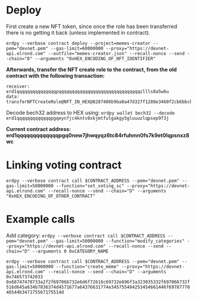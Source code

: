 # Deploy

First create a new NFT token, since once the role has been transferred there is no getting it back (unless implemented in contract).

`erdpy --verbose contract deploy --project=memes-creator --pem="devnet.pem" --gas-limit=60000000 --proxy="https://devnet-api.elrond.com" --outfile="memes-creator.json" --recall-nonce --send --chain="D" --arguments "0xHEX_ENCODING_OF_NFT_IDENTIFIER"`

**Afterwards, transfer the NFT create role to the contract, from the old contract with the following transaction:**
```
receiver: erd1qqqqqqqqqqqqqqqpqqqqqqqqqqqqqqqqqqqqqqqqqqqqqqqzllls8a5w6u
data: transferNFTCreateRole@NFT_IN_HEX@8287406b9ba0a47d327f1288e3460f2cb6bbcbedfd8d449621e6223b4b37f803@NEW_CONTRACT_ADDRESS_HEX
```

Decode bech32 address to HEX using:
`erdpy wallet bech32 --decode erd1qqqqqqqqqqqqqpgqeynfjc4kntv8xkjmtfulgakgy5gluuuzlqpsep9f3j`

**Current contract address: erd1qqqqqqqqqqqqqpgq0new7jhwqyqz6tc84rfuhmn0fs7k9et0lqpsnxz8wc**

# Linking voting contract
`erdpy --verbose contract call $CONTRACT_ADDRESS --pem="devnet.pem" --gas-limit=50000000 --function="set_voting_sc" --proxy="https://devnet-api.elrond.com" --recall-nonce --send --chain="D" --arguments "0xHEX_ENCODING_OF_OTHER_CONTRACT"`

# Example calls

Add category:
`erdpy --verbose contract call $CONTRACT_ADDRESS --pem="devnet.pem" --gas-limit=50000000 --function="modify_categories" --proxy="https://devnet-api.elrond.com" --recall-nonce --send --chain="D" --arguments 0 0xCATEGORY_NAME`

`erdpy --verbose contract call $CONTRACT_ADDRESS --pem="devnet.pem" --gas-limit=50000000 --function="create_meme" --proxy="https://devnet-api.elrond.com" --recall-nonce --send --chain="D" --arguments 0x746573742033 0x68747470733a2f2f697066732e6d6f72616c69732e696f3a323035332f697066732f516d645a634b7836374d4571677a64376631774e345755484253454661446f6978777046544b347175567175514d`
